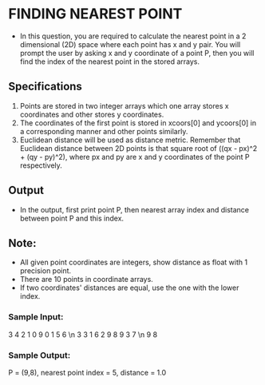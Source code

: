 # FINDING NEAREST POINT

* In this question, you are required to calculate the nearest point in a 2 dimensional (2D) space where each point has x and y pair. 
You will prompt the user by asking x and y coordinate of a point P, then you will find the index of the nearest point in the stored arrays. 

## Specifications
1. Points are stored in two integer arrays which one array stores x coordinates and other stores y coordinates. 
2. The coordinates of the first point is stored in xcoors[0] and ycoors[0] in a corresponding manner and other points similarly. 
3. Euclidean distance will be used as distance metric. Remember that Euclidean distance between 2D points is that 
square root of ((qx - px)^2 + (qy - py)^2), where px and py are x and y coordinates of the point P respectively.

## Output
* In the output, first print point P, then nearest array index and distance between point P and this index. 

## Note: 

* All given point coordinates are integers, show distance as float with 1 precision point.
* There are 10 points in coordinate arrays.
* If two coordinates' distances are equal, use the one with the lower index.

### Sample Input:
3 4 2 1 0 9 0 1 5 6 \n
3 3 1 6 2 9 8 9 3 7 \n
9
8

### Sample Output:
P = (9,8), nearest point index = 5, distance = 1.0
